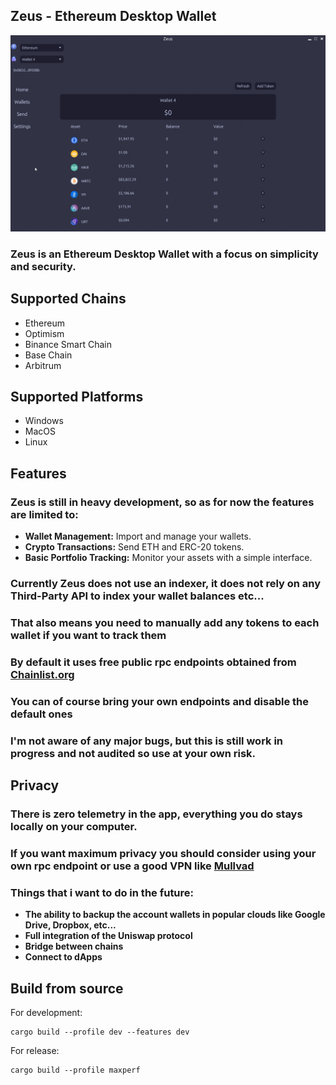 ## Zeus - Ethereum Desktop Wallet

![Screenshot](src/zeus-home.png)

### Zeus is an Ethereum Desktop Wallet with a focus on simplicity and security.

## Supported Chains
- Ethereum
- Optimism
- Binance Smart Chain
- Base Chain
- Arbitrum

## Supported Platforms
- Windows
- MacOS
- Linux


## Features

### Zeus is still in heavy development, so as for now the features are limited to:
- **Wallet Management:** Import and manage your wallets.
- **Crypto Transactions:** Send ETH and ERC-20 tokens.
- **Basic Portfolio Tracking:** Monitor your assets with a simple interface.


### Currently Zeus does not use an indexer, it does not rely on any **Third-Party API** to index your wallet balances etc...
### That also means you need to manually add any tokens to each wallet if you want to track them
### By default it uses free public rpc endpoints obtained from [Chainlist.org](https://chainlist.org/)
### You can of course bring your own endpoints and disable the default ones

### I'm not aware of any major bugs, but this is still work in progress and not audited so use at your own risk.

## Privacy

### There is zero telemetry in the app, everything you do stays locally on your computer.
### If you want maximum privacy you should consider using your own rpc endpoint or use a **good** VPN like [Mullvad](https://mullvad.net/)

### Things that i want to do in the future:
- **The ability to backup the account wallets in popular clouds like Google Drive, Dropbox, etc...**
- **Full integration of the Uniswap protocol**
- **Bridge between chains**
- **Connect to dApps**


## Build from source

For development:
```
cargo build --profile dev --features dev
```

For release:
```
cargo build --profile maxperf
```